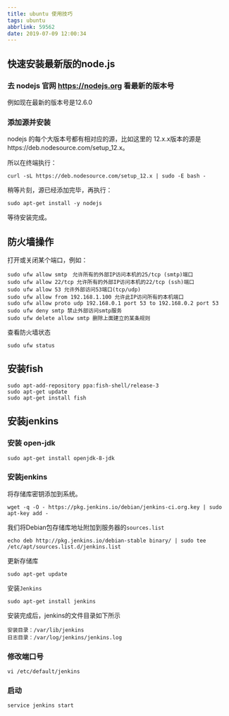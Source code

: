 ```yaml
---
title: ubuntu 使用技巧
tags: ubuntu
abbrlink: 59562
date: 2019-07-09 12:00:34
---
```


## 快速安装最新版的node.js
### 去 nodejs 官网 https://nodejs.org 看最新的版本号
例如现在最新的版本号是12.6.0
### 添加源并安装
nodejs 的每个大版本号都有相对应的源，比如这里的 12.x.x版本的源是https://deb.nodesource.com/setup_12.x。

所以在终端执行： 
```
curl -sL https://deb.nodesource.com/setup_12.x | sudo -E bash -
```
稍等片刻，源已经添加完毕，再执行：
``` 
sudo apt-get install -y nodejs
```
等待安装完成。

<!-- more -->

## 防火墙操作
打开或关闭某个端口，例如：
```
sudo ufw allow smtp　允许所有的外部IP访问本机的25/tcp (smtp)端口
sudo ufw allow 22/tcp 允许所有的外部IP访问本机的22/tcp (ssh)端口
sudo ufw allow 53 允许外部访问53端口(tcp/udp)
sudo ufw allow from 192.168.1.100 允许此IP访问所有的本机端口
sudo ufw allow proto udp 192.168.0.1 port 53 to 192.168.0.2 port 53
sudo ufw deny smtp 禁止外部访问smtp服务
sudo ufw delete allow smtp 删除上面建立的某条规则
```
查看防火墙状态
```
sudo ufw status
```

## 安装fish
```
sudo apt-add-repository ppa:fish-shell/release-3
sudo apt-get update
sudo apt-get install fish
```

## 安装jenkins
### 安装 open-jdk
```
sudo apt-get install openjdk-8-jdk
```
### 安装jenkins
将存储库密钥添加到系统。
```
wget -q -O - https://pkg.jenkins.io/debian/jenkins-ci.org.key | sudo apt-key add -
```
我们将Debian包存储库地址附加到服务器的`sources.list`
```
echo deb http://pkg.jenkins.io/debian-stable binary/ | sudo tee /etc/apt/sources.list.d/jenkins.list
```
更新存储库
```
sudo apt-get update
```
安装`Jenkins`
```
sudo apt-get install jenkins
```
安装完成后，jenkins的文件目录如下所示
```
安装目录：/var/lib/jenkins  
日志目录：/var/log/jenkins/jenkins.log  
```
### 修改端口号
```
vi /etc/default/jenkins
```
### 启动
```
service jenkins start 
```